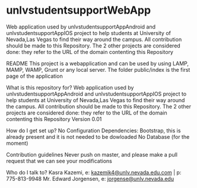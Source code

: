 # unlvstudentsupportWebApp
Web application used by unlvstudentsupportAppAndroid and unlvstudentsupportAppIOS project to help students at University of Nevada,Las Vegas to find their way around the campus. All contribution should be made to this Repository. The 2 other projects are considered done: they refer to the URL of the domain contenting this Repository

README
This project is a webapplication and can be used by using LAMP, MAMP, WAMP, Grunt or any local server.
The folder public/index is the first page of the application

What is this repository for?
Web application used by unlvstudentsupportAppAndroid and unlvstudentsupportAppIOS project to help students at University of Nevada,Las Vegas to find their way around the campus. All contribution should be made to this Repository. The 2 other projects are considered done: they refer to the URL of the domain contenting this Repository
Version 0.01

How do I get set up?
No Configuration
Dependencies: Bootstrap, this is already present and it is not needed to be dowloaded
No Database (for the moment)

Contribution guidelines
Never push on master, and please make a pull request that we can see your modifications

Who do I talk to?
Kasra Kazemi, e: kazemik4@unlv.nevada.edu.com | p: 775-813-9948
Mr. Edward Jorgensen, e: jorgense@unlv.nevada.edu
